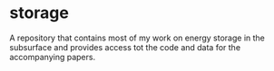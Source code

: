 # storage
A repository that contains most of my work on energy storage in the subsurface and provides access tot the code and data for the accompanying papers.
